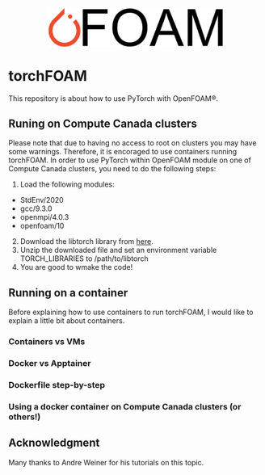 <p align="center">
  <img src="/logo_new.png" width="350" align="center">
</p>

# torchFOAM
This repository is about how to use PyTorch with OpenFOAM&reg;.

## Runing on Compute Canada clusters
Please note that due to having no access to root on clusters you may have some warnings. Therefore, it is encoraged to use containers running torchFOAM. In order to use PyTorch within OpenFOAM module on one of Compute Canada clusters, you need to do the following steps:
1. Load the following modules:
+ StdEnv/2020  
+ gcc/9.3.0  
+ openmpi/4.0.3 
+ openfoam/10
2. Download the libtorch library from [here](https://pytorch.org/).
3. Unzip the downloaded file and set an environment variable TORCH_LIBRARIES to /path/to/libtorch 
4. You are good to wmake the code!

## Running on a container
Before explaining how to use containers to run torchFOAM, I would like to explain a little bit about containers.

### Containers vs VMs

### Docker vs Apptainer

### Dockerfile step-by-step

### Using a docker container on Compute Canada clusters (or others!)

## Acknowledgment
Many thanks to Andre Weiner for his tutorials on this topic.
